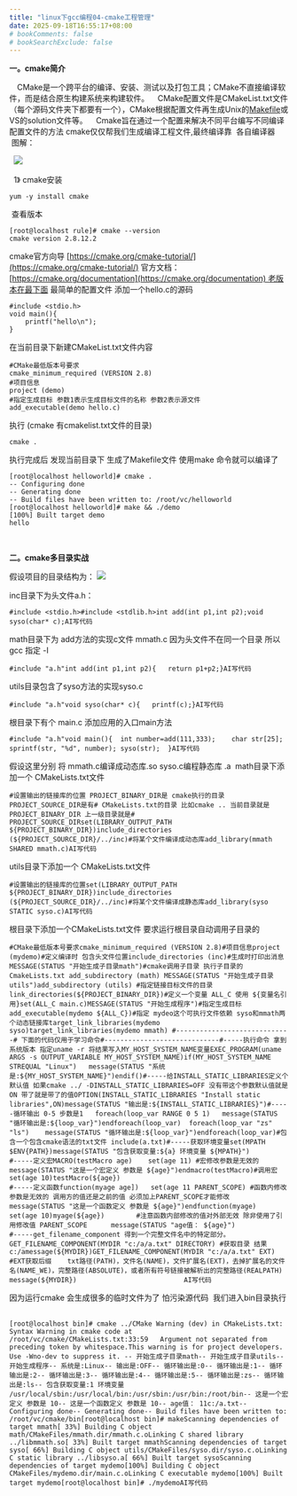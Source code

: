 ```yaml
---
title: "linux下gcc编程04-cmake工程管理"
date: 2025-09-18T16:55:17+08:00
# bookComments: false
# bookSearchExclude: false
---
```


**一。cmake简介**

 
　CMake是一个跨平台的编译、安装、测试以及打包工具；CMake不直接编译软件，而是结合原生构建系统来构建软件。
    CMake配置文件是CMakeList.txt文件（每个源码文件夹下都要有一个），CMake根据配置文件再生成Unix的[Makefile](https://so.csdn.net/so/search?q=Makefile&spm=1001.2101.3001.7020)或VS的solution文件等。
    Cmake旨在通过一个配置来解决不同平台编写不同编译配置文件的方法 cmake仅仅帮我们生成编译工程文件,最终编译靠
  各自编译器
    图解：

 
  ![](https://i-blog.csdnimg.cn/blog_migrate/1fbb72b9128db069fb1f66281a19e9c2.png)

 
  1》 cmake安装 

 
```
yum -y install cmake
```

 
 查看版本

 
```
[root@localhost rule]# cmake --version
cmake version 2.8.12.2
```

 
cmake官方向导 [https://cmake.org/cmake-tutorial/](https://cmake.org/cmake-tutorial/)
 官方文档：[https://cmake.org/documentation](https://cmake.org/documentation) 老版本在最下面
 最简单的配置文件
 添加一个hello.c的源码

 
```
#include <stdio.h>
void main(){
	printf("hello\n");
}
```

 
在当前目录下新建CMakeList.txt文件内容

 
```
#CMake最低版本号要求
cmake_minimum_required (VERSION 2.8)
#项目信息
project (demo)
#指定生成目标 参数1表示生成目标文件的名称 参数2表示源文件
add_executable(demo hello.c)
```

 
执行 (cmake 有cmakelist.txt文件的目录)

 
```
cmake .
```

 
执行完成后 发现当前目录下 生成了Makefile文件 使用make 命令就可以编译了

 
```
[root@localhost helloworld]# cmake .
-- Configuring done
-- Generating done
-- Build files have been written to: /root/vc/helloworld
[root@localhost helloworld]# make && ./demo
[100%] Built target demo
hello
```

 
 

 
**二。cmake多目录实战**

 
假设项目的目录结构为：
![](https://i-blog.csdnimg.cn/blog_migrate/d5c75ffa32b00246bef63f7c2961c858.png)

 
inc目录下为头文件a.h：

 
```
#include <stdio.h>#include <stdlib.h>int add(int p1,int p2);void syso(char* c);AI写代码
```

 
math目录下为 add方法的实现c文件 mmath.c 因为头文件不在同一个目录 所以gcc 指定 -I

 
```
#include "a.h"int add(int p1,int p2){	return p1+p2;}AI写代码
```

 
utils目录包含了syso方法的实现syso.c

 
```
#include "a.h"void syso(char* c){	printf(c);}AI写代码
```

 
根目录下有个 main.c 添加应用的入口main方法
  

 
```
#include "a.h"void main(){	int number=add(111,333);	char str[25];	sprintf(str, "%d", number);	syso(str);	}AI写代码
```

 
假设这里分别 将 mmath.c编译成动态库.so syso.c编程静态库 .a 
 math目录下添加一个 CMakeLists.txt文件

 
```
#设置输出的链接库的位置 PROJECT_BINARY_DIR是 cmake执行的目录 PROJECT_SOURCE_DIR是有# CMakeLists.txt的目录 比如cmake .. 当前目录就是 PROJECT_BINARY_DIR 上一级目录就是# PROJECT_SOURCE_DIRset(LIBRARY_OUTPUT_PATH  ${PROJECT_BINARY_DIR})include_directories (${PROJECT_SOURCE_DIR}/../inc)#将某个文件编译成动态库add_library(mmath SHARED mmath.c)AI写代码
```

 
utils目录下添加一个 CMakeLists.txt文件

 
```
#设置输出的链接库的位置set(LIBRARY_OUTPUT_PATH  ${PROJECT_BINARY_DIR})include_directories (${PROJECT_SOURCE_DIR}/../inc)#将某个文件编译成静态库add_library(syso STATIC syso.c)AI写代码
```

 
根目录下添加一个CMakeLists.txt文件 要求运行根目录自动调用子目录的
  

 
```
#CMake最低版本号要求cmake_minimum_required (VERSION 2.8)#项目信息project (mydemo)#定义编译时 包含头文件位置include_directories (inc)#生成时打印出消息MESSAGE(STATUS "开始生成子目录math")#cmake调用子目录 执行子目录的 CmakeLists.txt add_subdirectory (math) MESSAGE(STATUS "开始生成子目录utils")add_subdirectory (utils) #指定链接目标文件的目录link_directories(${PROJECT_BINARY_DIR})#定义一个变量 ALL_C 使用 ${变量名引用}set(ALL_C main.c)MESSAGE(STATUS "开始生成程序")#指定生成目标add_executable(mydemo ${ALL_C})#指定 mydeo这个可执行文件依赖 syso和mmath两个动态链接库target_link_libraries(mydemo syso)target_link_libraries(mydemo mmath) #-----------------------------# 下面的代码仅用于学习命令#-----------------------------#-----执行命令 拿到系统版本 指定uname -r 将结果写入MY_HOST_SYSTEM_NAME变量EXEC_PROGRAM(uname ARGS -s OUTPUT_VARIABLE MY_HOST_SYSTEM_NAME)if(MY_HOST_SYSTEM_NAME STREQUAL "Linux")	message(STATUS "系统是:${MY_HOST_SYSTEM_NAME}")endif()#-----给INSTALL_STATIC_LIBRARIES定义个默认值 如果cmake ../ -DINSTALL_STATIC_LIBRARIES=OFF 没有带这个参数默认值就是ON 带了就是带了的值OPTION(INSTALL_STATIC_LIBRARIES "Install static libraries",ON)message(STATUS "输出是:${INSTALL_STATIC_LIBRARIES}")#-----循环输出 0-5 步数是1	foreach(loop_var RANGE 0 5 1)	message(STATUS "循环输出是:${loop_var}")endforeach(loop_var)	 foreach(loop_var "zs" "ls")	message(STATUS "循环输出是:${loop_var}")endforeach(loop_var)#包含一个包含cmake语法的txt文件 include(a.txt)#-----获取环境变量set(MPATH $ENV{PATH})message(STATUS "包含获取变量:${a} 环境变量 ${MPATH}")			 #-----定义宏MACRO(testMacro age)    set(age 11) #宏修改参数是无效的  message(STATUS "这是一个宏定义 参数是 ${age}")endmacro(testMacro)#调用宏set(age 10)testMacro(${age})					  					  #-----定义函数function(myage age])   set(age 11 PARENT_SCOPE) #函数内修改参数是无效的 调用方的值还是之前的值 必须加上PARENT_SCOPE才能修改  message(STATUS "这是一个函数定义 参数是 ${age}")endfunction(myage)	set(age 10)myage(${age})		#注意函数内部修改的值对外部无效 除非使用了引用修改值 PARENT_SCOPE	  message(STATUS "age值： ${age}")					  					  #-----get_filename_component 得到一个完整文件名中的特定部分。					  GET_FILENAME_COMPONENT(MYDIR "c:/a/a.txt" DIRECTORY) #获取目录 结果 c:/amessage(${MYDIR})GET_FILENAME_COMPONENT(MYDIR "c:/a/a.txt" EXT)		#EXT获取后缀 	txt路径(PATH)，文件名(NAME)，文件扩展名(EXT)，去掉扩展名的文件名(NAME_WE)，完整路径(ABSOLUTE)，或者所有符号链接被解析出的完整路径(REALPATH)		  message(${MYDIR})					  		  AI写代码
```

 
因为运行cmake 会生成很多的临时文件为了 怕污染源代码  我们进入bin目录执行 
  

 
```
[root@localhost bin]# cmake ../CMake Warning (dev) in CMakeLists.txt:  Syntax Warning in cmake code at     /root/vc/cmake/CMakeLists.txt:33:59   Argument not separated from preceding token by whitespace.This warning is for project developers.  Use -Wno-dev to suppress it. -- 开始生成子目录math-- 开始生成子目录utils-- 开始生成程序-- 系统是:Linux-- 输出是:OFF-- 循环输出是:0-- 循环输出是:1-- 循环输出是:2-- 循环输出是:3-- 循环输出是:4-- 循环输出是:5-- 循环输出是:zs-- 循环输出是:ls-- 包含获取变量:1 环境变量 /usr/local/sbin:/usr/local/bin:/usr/sbin:/usr/bin:/root/bin-- 这是一个宏定义 参数是 10-- 这是一个函数定义 参数是 10-- age值： 11c:/a.txt-- Configuring done-- Generating done-- Build files have been written to: /root/vc/cmake/bin[root@localhost bin]# makeScanning dependencies of target mmath[ 33%] Building C object math/CMakeFiles/mmath.dir/mmath.c.oLinking C shared library ../libmmath.so[ 33%] Built target mmathScanning dependencies of target syso[ 66%] Building C object utils/CMakeFiles/syso.dir/syso.c.oLinking C static library ../libsyso.a[ 66%] Built target sysoScanning dependencies of target mydemo[100%] Building C object CMakeFiles/mydemo.dir/main.c.oLinking C executable mydemo[100%] Built target mydemo[root@localhost bin]# ./mydemoAI写代码
```